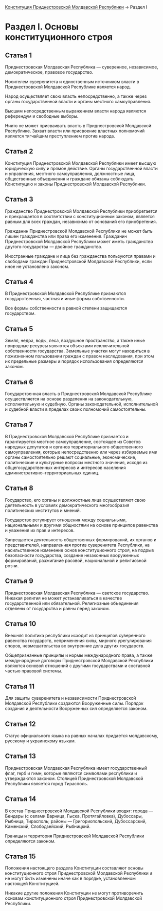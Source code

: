 [Конституция Приднестровской Молдавской Республики](README.md) → Раздел I

# Раздел I. Основы конституционного строя

## <a name="article-1"></a> Статья 1

Приднестровская Молдавская Республика — суверенное, независимое, демократическое, правовое государство.

Носителем суверенитета и единственным источником власти в Приднестровской Молдавской Республике является народ.

Народ осуществляет свою власть непосредственно, а также через органы государственной власти и органы местного самоуправления.

Высшим непосредственным выражением власти народа являются референдум и свободные выборы.

Никто не может присваивать власть в Приднестровской Молдавской Республике. Захват власти или присвоение властных полномочий является тягчайшим преступлением против народа.

## <a name="article-2"></a>Статья 2

Конституция Приднестровской Молдавской Республики имеет высшую юридическую силу и прямое действие. Органы государственной власти и управления, местного самоуправления, должностные лица, общественные объединения и граждане обязаны соблюдать Конституцию и законы Приднестровской Молдавской Республики.

## <a name="article-3"></a> Статья 3

Гражданство Приднестровской Молдавской Республики приобретается и прекращается в соответствии с конституционным законом, является равным для всех граждан, независимо от оснований его приобретения.

Гражданин Приднестровской Молдавской Республики не может быть лишен гражданства или права его изменения. Гражданин Приднестровской Молдавской Республики может иметь гражданство другого государства — двойное гражданство.

Иностранные граждане и лица без гражданства пользуются правами и свободами граждан Приднестровской Молдавской Республики, если иное не установлено законом.

## <a name="article-4"></a> Статья 4

В Приднестровской Молдавской Республике признаются государственная, частная и иные формы собственности.

Все формы собственности в равной степени защищаются государством.

## <a name="article-5"></a> Статья 5

Земля, недра, воды, леса, воздушное пространство, а также иные природные ресурсы являются объектами исключительной собственности государства. Земельные участки могут находиться в пожизненном пользовании граждан с правом наследования, при этом их предельные размеры и порядок использования определяются законом.

## <a name="article-6"></a> Статья 6

Государственная власть в Приднестровской Молдавской Республике осуществляется на основе разделения на законодательную, исполнительную и судебную. Органы законодательной, исполнительной и судебной власти в пределах своих полномочий самостоятельны.

## <a name="article-7"></a> Статья 7

В Приднестровской Молдавской Республике признается и гарантируется местное самоуправление, состоящее из Советов народных депутатов и органов территориального общественного самоуправления, которые непосредственно или через избираемые ими органы самостоятельно решают социальные, экономические, политические и культурные вопросы местного значения, исходя из общегосударственных интересов и интересов населения административно–территориальных единиц.

## <a name="article-8"></a> Статья 8

Государство, его органы и должностные лица осуществляют свою деятельность в условиях демократического многообразия политических институтов и мнений.

Государство регулирует отношения между социальными, национальными и другими общностями на основе принципов равенства и уважения их прав и интересов.

Запрещается деятельность общественных формирований, их органов и представителей, направленная против суверенитета Республики, на насильственное изменение основ конституционного строя, на подрыв безопасности государства, создание незаконных вооруженных формирований, разжигание расовой, национальной и религиозной розни.

## <a name="article-9"></a> Статья 9

Приднестровская Молдавская Республика — светское государство. Никакая религия не может устанавливаться в качестве государственной или обязательной.
Религиозные объединения отделены от государства и равны перед законом.

## <a name="article-10"></a> Статья 10

Внешняя политика республики исходит из принципов суверенного равенства государств, неприменения силы, мирного урегулирования споров, невмешательства во внутренние дела других государств.

Общепризнанные принципы и нормы международного права, а также международные договоры Приднестровской Молдавской Республики являются основой отношений с другими государствами и составной частью правовой системы.

## <a name="article-11"></a> Статья 11

Для защиты суверенитета и независимости Приднестровской Молдавской Республики создаются Вооруженные силы.
Порядок создания и деятельности Вооруженных сил определяется законом.

## <a name="article-12"></a> Статья 12

Статус официального языка на равных началах придается молдавскому, русскому и украинскому языкам.

## <a name="article-13"></a> Статья 13

Приднестровская Молдавская Республика имеет государственный флаг, герб и гимн, которые являются символами республики и утверждаются законом.
Столицей Приднестровской Молдавской Республики является город Тирасполь.

## <a name="article-14"></a> Статья 14

В состав Приднестровской Молдавской Республики входят: города — Бендеры (с селами Варница, Гыска, Протягайловка), Дубоссары, Рыбница, Тирасполь; районы — Григориопольский, Дубоссарский, Каменский, Слободзейский, Рыбницкий.

Границы и территория Приднестровской Молдавской Республики определяются законом.

## <a name="article-15"></a> Статья 15

Положения настоящего раздела Конституции составляют основы конституционного строя Приднестровской Молдавской Республики и не могут быть изменены иначе как в порядке, установленном настоящей Конституцией.

Никакие другие положения Конституции не могут противоречить основам конституционного строя Приднестровской Молдавской Республики.